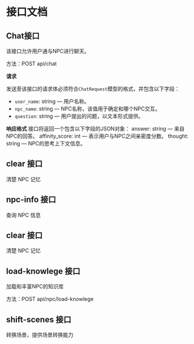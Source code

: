 # 接口文档

## Chat接口
该接口允许用户通与NPC进行聊天。

方法：POST api/chat

**请求**

发送至该接口的请求体必须符合`ChatRequest`模型的格式，并包含以下字段：

- `user_name`: string — 用户名称。
- `npc_name`: string — NPC名称，该值用于确定和哪个NPC交互。
- `question`: string — 用户提出的问题，以文本形式提供。

**响应格式**
接口将返回一个包含以下字段的JSON对象：
answer: string — 来自NPC的回答。
affinity_score: int — 表示用户与NPC之间亲密度分数。
thought: string — NPC的思考上下文信息。

## clear 接口

清楚 NPC 记忆

## npc-info 接口

查询 NPC 信息

## clear 接口

清楚 NPC 记忆

## load-knowlege 接口

加载和丰富NPC的知识库

方法：POST api/npc/load-knowlege

## shift-scenes 接口

转换场景，提供场景转换能力
